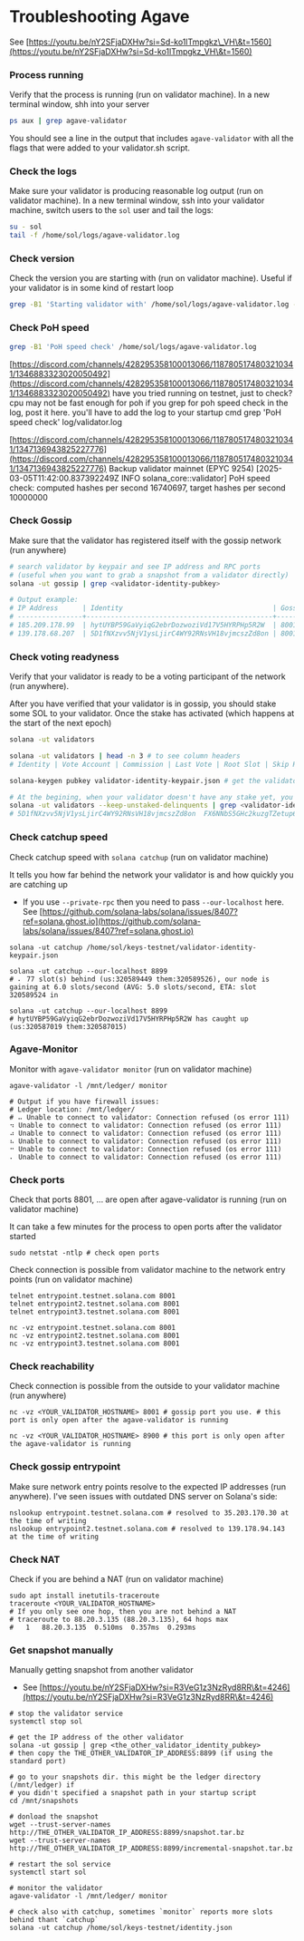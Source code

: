 # Troubleshooting Agave

See [https://youtu.be/nY2SFjaDXHw?si=Sd-ko1lTmpgkz\_VH\&t=1560](https://youtu.be/nY2SFjaDXHw?si=Sd-ko1lTmpgkz_VH\&t=1560)

### Process running

Verify that the process is running (run on validator machine). In a new terminal window, shh into your server

```bash
ps aux | grep agave-validator
```

You should see a line in the output that includes `agave-validator` with all the flags that were added to your validator.sh script.

### Check the logs

Make sure your validator is producing reasonable log output (run on validator machine). In a new terminal window, ssh into your validator machine, switch users to the `sol` user and tail the logs:

```bash
su - sol
tail -f /home/sol/logs/agave-validator.log
```

### Check version

Check the version you are starting with (run on validator machine). Useful if your validator is in some kind of restart loop

```bash
grep -B1 'Starting validator with' /home/sol/logs/agave-validator.log -A50
```

### Check PoH speed

```bash
grep -B1 'PoH speed check' /home/sol/logs/agave-validator.log
```

[https://discord.com/channels/428295358100013066/1187805174803210341/1346883323020050492](https://discord.com/channels/428295358100013066/1187805174803210341/1346883323020050492) have you tried running on testnet, just to check? cpu may not be fast enough for poh if you grep for poh speed check in the log, post it here. you'll have to add the log to your startup cmd grep 'PoH speed check' log/validator.log

[https://discord.com/channels/428295358100013066/1187805174803210341/1347136943825227776](https://discord.com/channels/428295358100013066/1187805174803210341/1347136943825227776) Backup validator mainnet (EPYC 9254) \[2025-03-05T11:42:00.837392249Z INFO solana\_core::validator] PoH speed check: computed hashes per second 16740697, target hashes per second 10000000

### Check Gossip

Make sure that the validator has registered itself with the gossip network (run anywhere)

```bash
# search validator by keypair and see IP address and RPC ports
# (useful when you want to grab a snapshot from a validator directly)
solana -ut gossip | grep <validator-identity-pubkey> 

# Output example:
# IP Address      | Identity                                     | Gossip | TPU   | TPU-QUIC | RPC Address           | Version | Feature Set
# ----------------+----------------------------------------------+--------+-------+----------+-----------------------+---------+----------------
# 185.209.178.99  | hytUYBP59GaVyiqG2ebrDozwoziVd17V5HYRPHp5R2W  | 8001   | 8003  | 8009     | none                  | 2.1.13  | 1725507508
# 139.178.68.207  | 5D1fNXzvv5NjV1ysLjirC4WY92RNsVH18vjmcszZd8on | 8001   | 8004  | 8009     | 139.178.68.207:80     | 1.14.17 | 3488713414
```

### Check voting readyness

Verify that your validator is ready to be a voting participant of the network (run anywhere).

After you have verified that your validator is in gossip, you should stake some SOL to your validator. Once the stake has activated (which happens at the start of the next epoch)

```bash
solana -ut validators

solana -ut validators | head -n 3 # to see column headers
# Identity | Vote Account | Commission | Last Vote | Root Slot | Skip Rate | Credits | Version | Active Stake

solana-keygen pubkey validator-identity-keypair.json # get the validator identity pubkey

# At the begining, when your validator doesn't have any stake yet, you need to add the flag --keep-unstaked-delinquents
solana -ut validators --keep-unstaked-delinquents | grep <validator-identity-pubkey>
# 5D1fNXzvv5NjV1ysLjirC4WY92RNsVH18vjmcszZd8on  FX6NNbS5GHc2kuzgTZetup6GZX6ReaWyki8Z8jC7rbNG  100%  197434166 (  0)  197434133 (  0)   2.11%   323614  1.14.17   2450110.588302720 SOL (1.74%)
```

### Check catchup speed

Check catchup speed with `solana catchup` (run on validator machine)

It tells you how far behind the network your validator is and how quickly you are catching up

* If you use `--private-rpc` then you need to pass `--our-localhost` here. See [https://github.com/solana-labs/solana/issues/8407?ref=solana.ghost.io](https://github.com/solana-labs/solana/issues/8407?ref=solana.ghost.io)

```
solana -ut catchup /home/sol/keys-testnet/validator-identity-keypair.json

solana -ut catchup --our-localhost 8899
# ⠄ 77 slot(s) behind (us:320589449 them:320589526), our node is gaining at 6.0 slots/second (AVG: 5.0 slots/second, ETA: slot 320589524 in 

solana -ut catchup --our-localhost 8899
# hytUYBP59GaVyiqG2ebrDozwoziVd17V5HYRPHp5R2W has caught up (us:320587019 them:320587015)
```

### Agave-Monitor

Monitor with `agave-validator monitor` (run on validator machine)

```
agave-validator -l /mnt/ledger/ monitor

# Output if you have firewall issues:
# Ledger location: /mnt/ledger/
# ⠤ Unable to connect to validator: Connection refused (os error 111)                                                                       ⠲ Unable to connect to validator: Connection refused (os error 111)                                                                       ⠴ Unable to connect to validator: Connection refused (os error 111)                                                                       ⠦ Unable to connect to validator: Connection refused (os error 111)                                                                       ⠒ Unable to connect to validator: Connection refused (os error 111)                                                                       ⠄ Unable to connect to validator: Connection refused (os error 111)
```

### Check ports

Check that ports 8801, ... are open after agave-validator is running (run on validator machine)

It can take a few minutes for the process to open ports after the validator started

```
sudo netstat -ntlp # check open ports
```

Check connection is possible from validator machine to the network entry points (run on validator machine)

```
telnet entrypoint.testnet.solana.com 8001
telnet entrypoint2.testnet.solana.com 8001
telnet entrypoint3.testnet.solana.com 8001

nc -vz entrypoint.testnet.solana.com 8001
nc -vz entrypoint2.testnet.solana.com 8001
nc -vz entrypoint3.testnet.solana.com 8001
```

### Check reachability

Check connection is possible from the outside to your validator machine (run anywhere)

```
nc -vz <YOUR_VALIDATOR_HOSTNAME> 8001 # gossip port you use. # this port is only open after the agave-validator is running

nc -vz <YOUR_VALIDATOR_HOSTNAME> 8900 # this port is only open after the agave-validator is running
```

### Check gossip entrypoint

Make sure network entry points resolve to the expected IP addresses (run anywhere). I've seen issues with outdated DNS server on Solana's side:

```
nslookup entrypoint.testnet.solana.com # resolved to 35.203.170.30 at the time of writing
nslookup entrypoint2.testnet.solana.com # resolved to 139.178.94.143 at the time of writing
```

### Check NAT

Check if you are behind a NAT (run on validator machine)

```
sudo apt install inetutils-traceroute
traceroute <YOUR_VALIDATOR_HOSTNAME>
# If you only see one hop, then you are not behind a NAT
# traceroute to 88.20.3.135 (88.20.3.135), 64 hops max
#   1   88.20.3.135  0.510ms  0.357ms  0.293ms
```

### Get snapshot manually

Manually getting snapshot from another validator

* See [https://youtu.be/nY2SFjaDXHw?si=R3VeG1z3NzRyd8RR\&t=4246](https://youtu.be/nY2SFjaDXHw?si=R3VeG1z3NzRyd8RR\&t=4246)

```
# stop the validator service
systemctl stop sol

# get the IP address of the other validator
solana -ut gossip | grep <the_other_validator_identity_pubkey>
# then copy the THE_OTHER_VALIDATOR_IP_ADDRESS:8899 (if using the standard port)

# go to your snapshots dir. this might be the ledger directory (/mnt/ledger) if
# you didn't specified a snapshot path in your startup script
cd /mnt/snapshots

# donload the snapshot
wget --trust-server-names http://THE_OTHER_VALIDATOR_IP_ADDRESS:8899/snapshot.tar.bz
wget --trust-server-names http://THE_OTHER_VALIDATOR_IP_ADDRESS:8899/incremental-snapshot.tar.bz

# restart the sol service
systemctl start sol

# monitor the validator
agave-validator -l /mnt/ledger/ monitor

# check also with catchup, sometimes `monitor` reports more slots behind thant `catchup`
solana -ut catchup /home/sol/keys-testnet/identity.json
```
